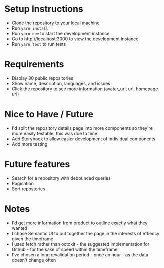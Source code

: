 # Setup Instructions

- Clone the repository to your local machine
- Run `yarn install`
- Run `yarn dev` to start the development instance
- Go to http://localhost:3000 to view the development instance
- Run `yarn test` to run tests

# Requirements

- Display 30 public repositories
- Show name, description, languages, and issues
- Click the repository to see more information (avatar_url, url, homepage url)

# Nice to Have / Future

- I'd split the repository details page into more components so they're more easily testable, this was due to time
- Add Storybook to allow easier development of individual components
- Add more testing

# Future features

- Search for a repository with debounced queries
- Pagination
- Sort repostories

# Notes

- I'd get more information from product to outline exactly what they wanted
- I chose Semantic UI to put together the page in the interests of effiency given the timeframe
- I used fetch rather than octokit - the suggested implementation for Github - for the sake of speed within the timeframe
- I've chosen a long revalidation period - once an hour - as the data doesn't change often
